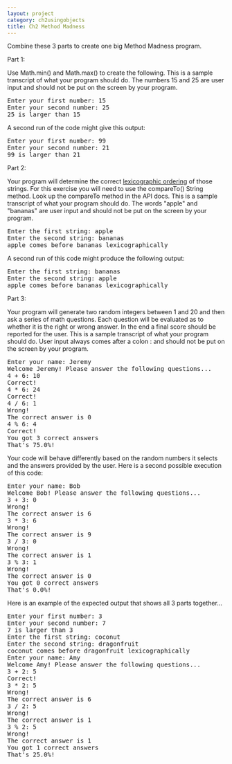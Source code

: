 ```yaml
---
layout: project
category: ch2usingobjects
title: Ch2 Method Madness
---
```

Combine these 3 parts to create one big Method Madness program.

Part 1:

Use Math.min() and Math.max() to create the following. This is a sample transcript of what your program should do. The numbers 15 and 25 are user input and should not be put on the screen by your program.
<pre>
Enter your first number: 15
Enter your second number: 25
25 is larger than 15
</pre>
A second run of the code might give this output:
<pre>
Enter your first number: 99
Enter your second number: 21
99 is larger than 21
</pre>
Part 2:

Your program will determine the correct [lexicographic ordering](https://en.wikipedia.org/wiki/Lexicographic_order) of those strings. For this exercise you will need to use the compareTo() String method. Look up the compareTo method in the API docs. This is a sample transcript of what your program should do. The words "apple" and "bananas" are user input and should not be put on the screen by your program.
<pre>
Enter the first string: apple
Enter the second string: bananas
apple comes before bananas lexicographically
</pre>
A second run of this code might produce the following output:
<pre>
Enter the first string: bananas
Enter the second string: apple
apple comes before bananas lexicographically
</pre>
Part 3:

Your program will generate two random integers between 1 and 20 and then ask a series of math questions. Each question will be evaluated as to whether it is the right or wrong answer. In the end a final score should be reported for the user. This is a sample transcript of what your program should do. User input always comes after a colon : and should not be put on the screen by your program.
<pre>
Enter your name: Jeremy
Welcome Jeremy! Please answer the following questions...
4 + 6: 10
Correct!
4 * 6: 24
Correct!
4 / 6: 1
Wrong!
The correct answer is 0
4 % 6: 4
Correct!
You got 3 correct answers
That's 75.0%!
</pre>
Your code will behave differently based on the random numbers it selects and the answers provided by the user. Here is a second possible execution of this code:
<pre>
Enter your name: Bob
Welcome Bob! Please answer the following questions...
3 + 3: 0
Wrong!
The correct answer is 6
3 * 3: 6
Wrong!
The correct answer is 9
3 / 3: 0
Wrong!
The correct answer is 1
3 % 3: 1
Wrong!
The correct answer is 0
You got 0 correct answers
That's 0.0%!
</pre>
Here is an example of the expected output that shows all 3 parts together...
<pre>
Enter your first number: 3
Enter your second number: 7
7 is larger than 3
Enter the first string: coconut
Enter the second string: dragonfruit
coconut comes before dragonfruit lexicographically
Enter your name: Amy
Welcome Amy! Please answer the following questions...
3 + 2: 5
Correct!
3 * 2: 5
Wrong!
The correct answer is 6
3 / 2: 5
Wrong!
The correct answer is 1
3 % 2: 5
Wrong!
The correct answer is 1
You got 1 correct answers
That's 25.0%!
</pre>
